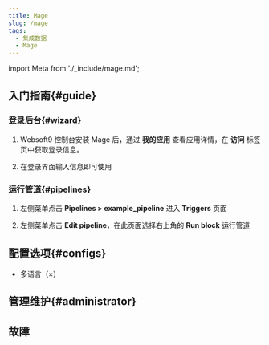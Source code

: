 ```yaml
---
title: Mage
slug: /mage
tags:
  - 集成数据
  - Mage
---
```


import Meta from './_include/mage.md';

<Meta name="meta" />

## 入门指南{#guide}

### 登录后台{#wizard}

1. Websoft9 控制台安装 Mage 后，通过 **我的应用** 查看应用详情，在 **访问** 标签页中获取登录信息。  

2. 在登录界面输入信息即可使用

### 运行管道{#pipelines}

1. 左侧菜单点击 **Pipelines > example_pipeline** 进入 **Triggers** 页面

2. 左侧菜单点击 **Edit pipeline**，在此页面选择右上角的 **Run block** 运行管道

## 配置选项{#configs}

- 多语言（×）

## 管理维护{#administrator}

## 故障
